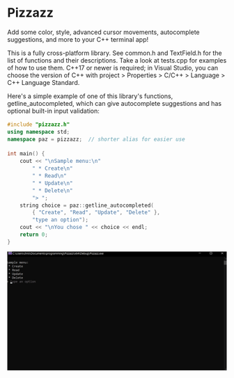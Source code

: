 # Pizzazz

Add some color, style, advanced cursor movements, autocomplete suggestions, and more to your C++ terminal app!

This is a fully cross-platform library. See common.h and TextField.h for the list of functions and their descriptions. Take a look at tests.cpp for examples of how to use them. C++17 or newer is required; in Visual Studio, you can choose the version of C++ with project > Properties > C/C++ > Language > C++ Language Standard.

Here's a simple example of one of this library's functions, getline_autocompleted, which can give autocomplete suggestions and has optional built-in input validation:

```cpp
#include "pizzazz.h"
using namespace std;
namespace paz = pizzazz;  // shorter alias for easier use

int main() {
    cout << "\nSample menu:\n"
        " * Create\n"
        " * Read\n"
        " * Update\n"
        " * Delete\n"
        "> ";
    string choice = paz::getline_autocompleted(
        { "Create", "Read", "Update", "Delete" },
        "type an option");
    cout << "\nYou chose " << choice << endl;
    return 0;
}
```

![](docs/getline_autocompleted_demo.gif)

